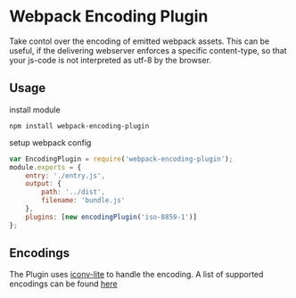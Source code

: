 # Webpack Encoding Plugin

Take contol over the encoding of emitted webpack assets.
This can be useful, if the delivering webserver enforces a specific content-type, 
so that your js-code is not interpreted as utf-8 by the browser.

## Usage

install module

    npm install webpack-encoding-plugin
    
setup webpack config
   
``` javascript
var EncodingPlugin = require('webpack-encoding-plugin');
module.exports = {
    entry: './entry.js',
    output: {
        path: '../dist',
        filename: 'bundle.js'
    },
    plugins: [new encodingPlugin('iso-8859-1')]
};
```

## Encodings

The Plugin uses [iconv-lite](https://www.npmjs.com/package/iconv-lite) to handle the encoding.
A list of supported encodings can be found [here](https://github.com/ashtuchkin/iconv-lite/wiki/Supported-Encodings)